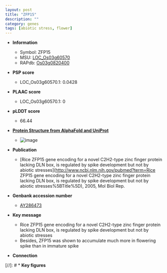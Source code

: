 ```yaml
---
layout: post
title: "ZFP15"
description: ""
category: genes
tags: [abiotic stress, flower]
---
```


* **Information**  
    + Symbol: ZFP15  
    + MSU: [LOC_Os03g60570](http://rice.plantbiology.msu.edu/cgi-bin/ORF_infopage.cgi?orf=LOC_Os03g60570)  
    + RAPdb: [Os03g0820400](http://rapdb.dna.affrc.go.jp/viewer/gbrowse_details/irgsp1?name=Os03g0820400)  

* **PSP score**  
    + LOC_Os03g60570.1: 0.0428 

* **PLAAC score**  
    + LOC_Os03g60570.1: 0 

* **pLDDT score**
    + 66.44

* **[Protein Structure from AlphaFold and UniProt](https://www.uniprot.org/uniprotkb/Q84TB8/entry#structure)**
    + ![image](https://ricepsp.github.io/images/Q8/AF-Q84TB8-F1.png)

* **Publication**  
    + [Rice ZFP15 gene encoding for a novel C2H2-type zinc finger protein lacking DLN box, is regulated by spike development but not by abiotic stresses](http://www.ncbi.nlm.nih.gov/pubmed?term=Rice ZFP15 gene encoding for a novel C2H2-type zinc finger protein lacking DLN box, is regulated by spike development but not by abiotic stresses%5BTitle%5D), 2005, Mol Biol Rep.

* **Genbank accession number**  
    + [AY286473](http://www.ncbi.nlm.nih.gov/nuccore/AY286473)

* **Key message**  
    + Rice ZFP15 gene encoding for a novel C2H2-type zinc finger protein lacking DLN box, is regulated by spike development but not by abiotic stresses
    + Besides, ZFP15 was shown to accumulate much more in flowering spike than in immature spike

* **Connection**  

[//]: # * **Key figures**  



